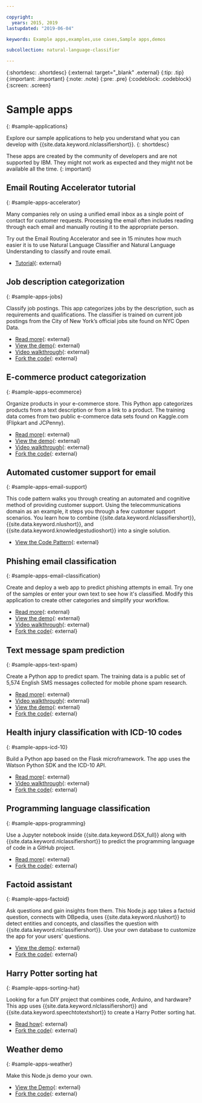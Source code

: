 ```yaml
---

copyright:
  years: 2015, 2019
lastupdated: "2019-06-04"

keywords: Example apps,examples,use cases,Sample apps,demos

subcollection: natural-language-classifier

---
```


{:shortdesc: .shortdesc}
{:external: target="_blank" .external}
{:tip: .tip}
{:important: .important}
{:note: .note}
{:pre: .pre}
{:codeblock: .codeblock}
{:screen: .screen}

# Sample apps
{: #sample-applications}

Explore our sample applications to help you understand what you can develop with {{site.data.keyword.nlclassifiershort}}.
{: shortdesc}

These apps are created by the community of developers and are not supported by IBM. They might not work as expected and they might not be available all the time.
{: important}

## Email Routing Accelerator tutorial
{: #sample-apps-accelerator}

Many companies rely on using a unified email inbox as a single point of contact for customer requests. Processing the email often includes reading through each email and manually routing it to the appropriate person.

Try out the Email Routing Accelerator and see in 15 minutes how much easier it is to use Natural Language Classifier and Natural Language Understanding to classify and route email.

- [Tutorial](https://cloudcontent.mybluemix.net/cloud/garage/tutorials/ibm-watson-ilab-demos/email-routing-accelerator-tutorial){: external}

## Job description categorization
{: #sample-apps-jobs}

Classify job postings. This app categorizes jobs by the description, such as requirements and qualifications. The classifier is trained on current job postings from the City of New York’s official jobs site found on NYC Open Data.

- [Read more](https://medium.com/ibm-watson/classify-job-descriptions-with-watson-natural-language-classifier-fca735ff2f3c){: external}
- [View the demo](http://nlc-job-descriptions.mybluemix.net/){: external}
- [Video walkthrough](https://www.youtube.com/watch?v=KyaC-8vfyPg){: external}
- [Fork the code](https://github.com/yalondg/nlc-job-descriptions){: external}

## E-commerce product categorization
{: #sample-apps-ecommerce}

Organize products in your e-commerce store. This Python app categorizes products from a text description or from a link to a product. The training data comes from two public e-commerce data sets found on Kaggle.com (Flipkart and JCPenny).

- [Read more](https://medium.com/ibm-watson/e-commerce-product-categorization-with-watson-cf2130d7c94a?source=rss----22a2beb5a88a---4){: external}
- [View the demo](https://erichensley-nlc-demo.mybluemix.net/){: external}
- [Video walkthrough](https://youtu.be/JPMZxgpc_Uo){: external}
- [Fork the code](https://github.com/erichensleyibm/NLC_product_classifier-demo){: external}

## Automated customer support for email
{: #sample-apps-email-support}

This code pattern walks you through creating an automated and cognitive method of providing customer support. Using the telecommunications domain as an example, it steps you through a few customer support scenarios. You learn how to combine {{site.data.keyword.nlclassifiershort}}, {{site.data.keyword.nlushort}}, and {{site.data.keyword.knowledgestudioshort}} into a single solution.

- [View the Code Pattern](https://developer.ibm.com/patterns/email-support-automation-for-telco/){: external}

## Phishing email classification
{: #sample-apps-email-classification}

Create and deploy a web app to predict phishing attempts in email. Try one of the samples or enter your own text to see how it's classified. Modify this application to create other categories and simplify your workflow.

- [Read more](https://developer.ibm.com/patterns/predict-phishing-attempts-in-email-with-nlc/){: external}
- [View the demo](https://nlc-email-spam.mybluemix.net/){: external}
- [Video walkthrough](https://www.youtube.com/watch?v=vnnUYAi9Zy4){: external}
- [Fork the code](https://github.com/IBM/nlc-email-phishing){: external}

## Text message spam prediction
{: #sample-apps-text-spam}

Create a Python app to predict spam. The training data is a public set of 5,574 English SMS messages collected for mobile phone spam research.

- [Read more](https://medium.com/ibm-watson/identify-spam-with-watson-natural-language-classifier-42f273d310f4){: external}
- [Video walkthrough](https://www.youtube.com/watch?v=upK42t7Ojls){: external}
- [View the demo](https://watsonnlcspam.mybluemix.net/){: external}
- [Fork the code](https://github.com/cdimascio/watson-nlc-spam){: external}

## Health injury classification with ICD-10 codes
{: #sample-apps-icd-10}

Build a Python app based on the Flask microframework. The app uses the Watson Python SDK and the ICD-10 API.

- [Read more](https://developer.ibm.com/code/patterns/classify-icd-10-data-with-watson/){: external}
- [Video walkthrough](https://youtu.be/N0eKEZxdwsQ){: external}
- [Fork the code](https://github.com/stevemart/nlc-icd10-demo){: external}

## Programming language classification
{: #sample-apps-programming}

Use a Jupyter notebook inside {{site.data.keyword.DSX_full}} along with {{site.data.keyword.nlclassifiershort}} to predict the programming language of code in a GitHub project.

- [Read more](https://developer.ibm.com/patterns/programming-language-classification-with-watson-and-github/){: external}
- [Fork the code](https://github.com/IBM/programming-language-classifier){: external}

## Factoid assistant
{: #sample-apps-factoid}

Ask questions and gain insights from them. This Node.js app takes a factoid question, connects with DBpedia, uses {{site.data.keyword.nlushort}} to detect entities and concepts, and classifies the question with {{site.data.keyword.nlclassifiershort}}. Use your own database to customize the app for your users' questions.

- [View the demo](http://nlc-factoid-assistant.mybluemix.net/){: external}
- [Fork the code](https://github.com/biosopher/nlc-factoid-assistant){: external}

## Harry Potter sorting hat
{: #sample-apps-sorting-hat}

Looking for a fun DIY project that combines code, Arduino, and hardware? This app uses {{site.data.keyword.nlclassifiershort}} and {{site.data.keyword.speechtotextshort}} to create a Harry Potter sorting hat.

- [Read how](https://dreamtolearn.com/ryan/data_analytics_viz/97){: external}
- [Fork the code](https://github.com/rustyoldrake/Harry_Potter_Sorting_Hat_Simple){: external}

## Weather demo
{: #sample-apps-weather}

Make this Node.js demo your own.

- [View the Demo](http://ibm.biz/Bdzqug){: external}
- [Fork the code](https://github.com/watson-developer-cloud/natural-language-classifier-nodejs){: external}
